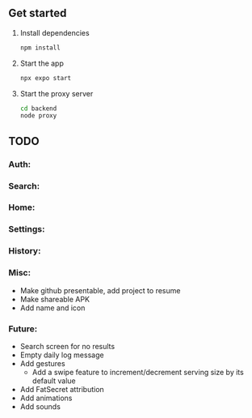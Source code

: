 ## Get started

1. Install dependencies

   ```bash
   npm install
   ```

2. Start the app

   ```bash
   npx expo start
   ```

3. Start the proxy server
   ```bash
   cd backend
   node proxy
   ```


## TODO
### Auth:

### Search:

### Home:

### Settings:

### History:

### Misc:
- Make github presentable, add project to resume
- Make shareable APK
- Add name and icon

### Future:
- Search screen for no results
- Empty daily log message
- Add gestures
   - Add a swipe feature to increment/decrement serving size by its default value
- Add FatSecret attribution
- Add animations
- Add sounds